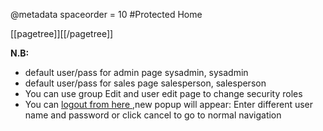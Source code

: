 @metadata spaceorder = 10
#Protected Home

[[pagetree]][[/pagetree]]

__N.B:__     
* default user/pass for admin page sysadmin, sysadmin    
* default user/pass for sales page salesperson, salesperson    
* You can use group Edit and user edit page to change security roles
* You can <a href="/sampleapp/#/logout/logout" >logout from here </a> ,new popup will appear:  Enter different user name and password or click cancel to go to normal navigation       


 
 
